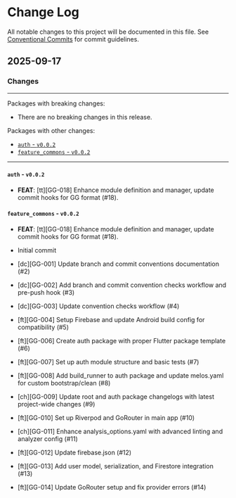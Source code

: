 # Change Log

All notable changes to this project will be documented in this file.
See [Conventional Commits](https://conventionalcommits.org) for commit guidelines.

## 2025-09-17

### Changes

---

Packages with breaking changes:

 - There are no breaking changes in this release.

Packages with other changes:

 - [`auth` - `v0.0.2`](#auth---v002)
 - [`feature_commons` - `v0.0.2`](#feature_commons---v002)

---

#### `auth` - `v0.0.2`

 - **FEAT**: [tt][GG-018] Enhance module definition and manager, update commit hooks for GG format (#18).

#### `feature_commons` - `v0.0.2`

 - **FEAT**: [tt][GG-018] Enhance module definition and manager, update commit hooks for GG format (#18).

- Initial commit
- [dc][GG-001] Update branch and commit conventions documentation (#2)
- [dc][GG-002] Add branch and commit convention checks workflow and pre-push hook (#3)
- [dc][GG-003] Update convention checks workflow (#4)
- [ft][GG-004] Setup Firebase and update Android build config for compatibility (#5)
- [ft][GG-006] Create auth package with proper Flutter package template (#6)
- [ft][GG-007] Set up auth module structure and basic tests (#7)
- [ft][GG-008] Add build_runner to auth package and update melos.yaml for custom bootstrap/clean (#8)
- [ch][GG-009] Update root and auth package changelogs with latest project-wide changes (#9)
- [ft][GG-010] Set up Riverpod and GoRouter in main app (#10)
- [ch][GG-011] Enhance analysis_options.yaml with advanced linting and analyzer config (#11)
- [ft][GG-012] Update firebase.json (#12)
- [ft][GG-013] Add user model, serialization, and Firestore integration (#13)
- [ft][GG-014] Update GoRouter setup and fix provider errors (#14)